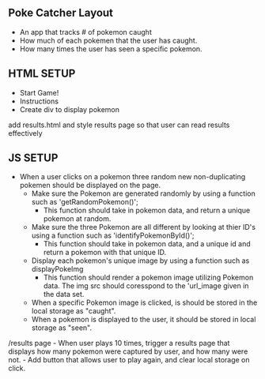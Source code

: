 ## Poke Catcher Layout
  - An app that tracks # of pokemon caught
  - How much of each pokemen that the user has caught.
  - How many times the user has seen a specific pokemon.

## HTML SETUP 
  - Start Game! 
  - Instructions
  - Create div to display pokemon

add results.html and style results page so that user can read results effectively

## JS SETUP 
  - When a user clicks on a pokemon three random new non-duplicating pokemen should be displayed on the page. 
    - Make sure the Pokemon are generated randomly by using a function such as 'getRandomPokemon()';
        - This function should take in pokemon data, and return a unique pokemon at random.
    - Make sure the three Pokemon are all different by looking at thier ID's using a function such as
    'identifyPokemonById()';
        - This function should take in pokemon data, and a unique id and return a pokemon with that unique ID.
    - Display each pokemon's unique image by using a function such as displayPokeImg
        - This function should render a pokemon image utilizing Pokemon data. The img src should coresspond to the 'url_image given in the data set. 
    - When a specific Pokemon image is clicked, is should be stored in the local storage as "caught".
    - When a pokemon is displayed to the user, it should be stored in local storage as "seen".

  /results page 
    - When user plays 10 times, trigger a results page that displays how many pokemon were captured by user, and how many were not. 
    - Add button that allows user to play again, and clear local storage on click.